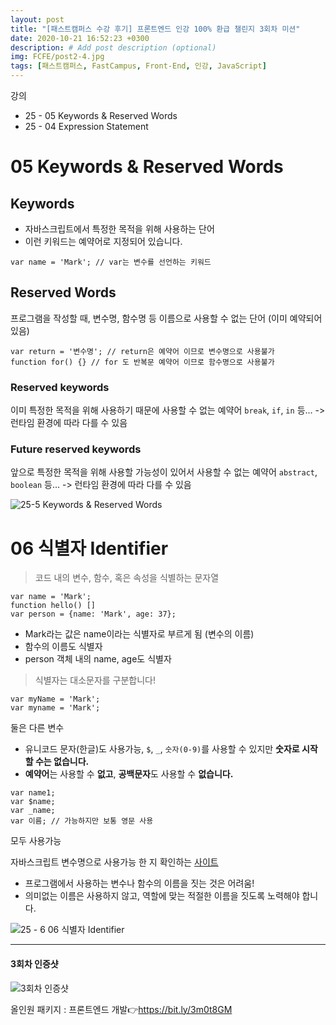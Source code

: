 ```yaml
---
layout: post
title: "[패스트캠퍼스 수강 후기] 프론트엔드 인강 100% 환급 챌린지 3회차 미션"
date: 2020-10-21 16:52:23 +0300
description: # Add post description (optional)
img: FCFE/post2-4.jpg
tags: [패스트캠퍼스, FastCampus, Front-End, 인강, JavaScript]
---
```


강의
- 25 - 05 Keywords & Reserved Words
- 25 - 04 Expression Statement

# 05 Keywords & Reserved Words

## Keywords
- 자바스크립트에서 특정한 목적을 위해 사용하는 단어
- 이런 키워드는 예약어로 지정되어 있습니다.

```
var name = 'Mark'; // var는 변수를 선언하는 키워드
```

## Reserved Words
프로그램을 작성할 때, 변수명, 함수명 등 이름으로 사용할 수 없는 단어 (이미 예약되어 있음)

```
var return = '변수명'; // return은 예약어 이므로 변수명으로 사용불가
function for() {} // for 도 반복문 예약어 이므로 함수명으로 사용불가
```

### Reserved keywords
이미 특정한 목적을 위해 사용하기 때문에 사용할 수 없는 예약어
`break`, `if`, `in` 등...
-> 런타임 환경에 따라 다를 수 있음

### Future reserved keywords
앞으로 특정한 목적을 위해 사용할 가능성이 있어서 사용할 수 없는 예약어
`abstract`, `boolean` 등...
-> 런타임 환경에 따라 다를 수 있음

![25-5 Keywords & Reserved Words]({{site.baseurl}}/assets/img/FCFE/post3-1.png)


# 06 식별자 Identifier
> 코드 내의 변수, 함수, 혹은 속성을 식별하는 문자열

```
var name = 'Mark';
function hello() []
var person = {name: 'Mark', age: 37};
```
- Mark라는 값은 name이라는 식별자로 부르게 됨 (변수의 이름)
- 함수의 이름도 식별자
- person 객체 내의 name, age도 식별자

> 식별자는 대소문자를 구분합니다!
```
var myName = 'Mark';
var myname = 'Mark';
```
둘은 다른 변수

- 유니코드 문자(한글)도 사용가능, `$`, `_`, `숫자(0-9)`를 사용할 수 있지만 **숫자로 시작 할 수는 없습니다.**
- **예약어**는 사용할 수 **없고**, **공백문자**도 사용할 수 **없습니다.**
```
var name1;
var $name;
var _name;
var 이름; // 가능하지만 보통 영문 사용
```
모두 사용가능

자바스크립트 변수명으로 사용가능 한 지 확인하는 [사이트](https://mothereff.in/js-variables)


- 프로그램에서 사용하는 변수나 함수의 이름을 짓는 것은 어려움!
- 의미없는 이름은 사용하지 않고, 역할에 맞는 적절한 이름을 짓도록 노력해야 합니다.

![25 - 6 06 식별자 Identifier]({{site.baseurl}}/assets/img/FCFE/post3-2.png)

*****

#### 3회차 인증샷
![3회차 인증샷]({{site.baseurl}}/assets/img/FCFE/post3-3.jpg)


올인원 패키지 : 프론트엔드 개발👉https://bit.ly/3m0t8GM